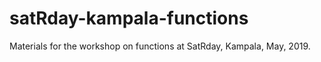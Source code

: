 # satRday-kampala-functions
Materials for the workshop on functions at SatRday, Kampala, May, 2019.
